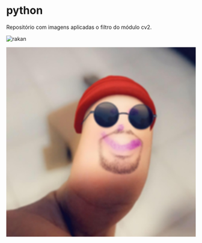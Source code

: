 # python

Repositório com imagens aplicadas o filtro do módulo cv2.

![rakan](raknazera.jpg)

![rakan blur](rakan_result.jpg)
